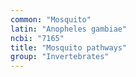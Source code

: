 ```yaml
---
common: "Mosquito"
latin: "Anopheles gambiae"
ncbi: "7165"
title: "Mosquito pathways"
group: "Invertebrates"
---
```

